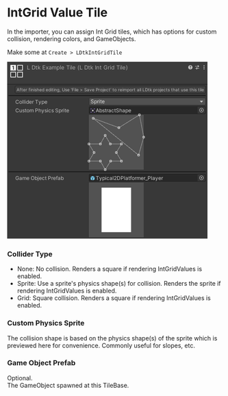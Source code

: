 # IntGrid Value Tile
In the importer, you can assign Int Grid tiles, which has options for custom collision, rendering colors, and GameObjects.

Make some at `Create > LDtkIntGridTile`

![Level Inspector](../../images/unity/inspector/IntGridTile.png)

### Collider Type
- None: No collision. Renders a square if rendering IntGridValues is enabled.
- Sprite: Use a sprite's physics shape(s) for collision. Renders the sprite if rendering IntGridValues is enabled.
- Grid: Square collision. Renders a square if rendering IntGridValues is enabled.

### Custom Physics Sprite
The collision shape is based on the physics shape(s) of the sprite which is previewed here for convenience. Commonly useful for slopes, etc.

### Game Object Prefab
Optional.  
The GameObject spawned at this TileBase.